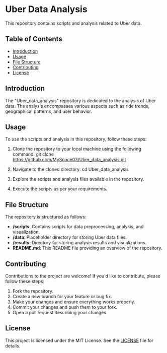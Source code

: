 # Uber Data Analysis

This repository contains scripts and analysis related to Uber data.

## Table of Contents

- [Introduction](#introduction)
- [Usage](#usage)
- [File Structure](#file-structure)
- [Contributing](#contributing)
- [License](#license)

## Introduction

The "Uber_data_analysis" repository is dedicated to the analysis of Uber data. The analysis encompasses various aspects such as ride trends, geographical patterns, and user behavior.

## Usage

To use the scripts and analysis in this repository, follow these steps:

1. Clone the repository to your local machine using the following command:
git clone https://github.com/MySpace03/Uber_data_analysis.git

2. Navigate to the cloned directory:
cd Uber_data_analysis

3. Explore the scripts and analysis files available in the repository.

4. Execute the scripts as per your requirements.

## File Structure

The repository is structured as follows:

- **/scripts**: Contains scripts for data preprocessing, analysis, and visualization.
- **/data**: Placeholder directory for storing Uber data files.
- **/results**: Directory for storing analysis results and visualizations.
- **README.md**: This README file providing an overview of the repository.

## Contributing

Contributions to the project are welcome! If you'd like to contribute, please follow these steps:

1. Fork the repository.
2. Create a new branch for your feature or bug fix.
3. Make your changes and ensure everything works properly.
4. Commit your changes and push them to your fork.
5. Open a pull request describing your changes.

## License

This project is licensed under the MIT License. See the [LICENSE](LICENSE) file for details.
